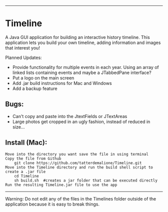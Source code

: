 
--------
# Timeline
A Java GUI application for building an interactive history timeline.  This application lets you build your own timeline, adding information and images that interest you!

Planned Updates: 
- Provide functionality for multiple events in each year.  Using an array of linked lists containing events and maybe a JTabbedPane interface?
- Put a logo on the main screen
- Add .jar build instructions for Mac and Windows
- Add a backup feature

## Bugs:
- Can't copy and paste into the JtextFields or JTextAreas
- Large photos get cropped in an ugly fashion, instead of reduced in size...

## Install (Mac): 
    Move into the directory you want save the file in using terminal
    Copy the file from Github
        git clone https://github.com/tatterdemalione/Timeline.git
    Move into the Timeline directory and run the build shell script to create a .jar file
        cd Timeline
        sh build.sh  #creates a jar folder that can be executed directly
    Run the resulting Timeline.jar file to use the app
--------    

Warning: Do not edit any of the files in the Timelines folder outside of the application because it is easy to break things.


